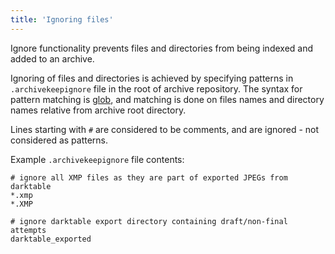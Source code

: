 ```yaml
---
title: 'Ignoring files'
---
```


Ignore functionality prevents files and directories from being indexed and added to an archive.

Ignoring of files and directories is achieved by specifying patterns in `.archivekeepignore` file in the root of archive repository.
The syntax for pattern matching is [glob](https://en.wikipedia.org/wiki/Glob_(programming)),
and matching is done on files names and directory names relative from archive root directory.

Lines starting with `#` are considered to be comments, and are ignored - not considered as patterns.

Example `.archivekeepignore` file contents:

```gitignore
# ignore all XMP files as they are part of exported JPEGs from darktable
*.xmp
*.XMP

# ignore darktable export directory containing draft/non-final attempts
darktable_exported
```
